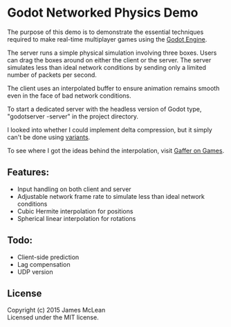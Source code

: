 # Godot Networked Physics Demo

The purpose of this demo is to demonstrate the essential techniques required to make real-time multiplayer games using the [Godot Engine](http://www.godotengine.org).

The server runs a simple physical simulation involving three boxes. Users can drag the boxes around on either the client or the server. The server simulates less than ideal network conditions by sending only a limited number of packets per second.

The client uses an interpolated buffer to ensure animation remains smooth even in the face of bad network conditions.

To start a dedicated server with the headless version of Godot type, "godotserver -server" in the project directory.

I looked into whether I could implement delta compression, but it simply can't be done using [variants](https://github.com/okamstudio/godot/wiki/core_variant).

To see where I got the ideas behind the interpolation, visit [Gaffer on Games](http://gafferongames.com/).

## Features:
* Input handling on both client and server
* Adjustable network frame rate to simulate less than ideal network conditions
* Cubic Hermite interpolation for positions
* Spherical linear interpolation for rotations

## Todo:
* Client-side prediction
* Lag compensation
* UDP version

## License
Copyright (c) 2015 James McLean  
Licensed under the MIT license.
